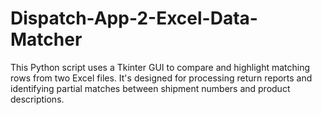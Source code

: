 # Dispatch-App-2-Excel-Data-Matcher
This Python script uses a Tkinter GUI to compare and highlight matching rows from two Excel files. It's designed for processing return reports and identifying partial matches between shipment numbers and product descriptions.
